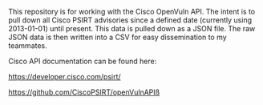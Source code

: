 This repository is for working with the Cisco OpenVuln API.  The intent is to pull down all Cisco PSIRT advisories since a defined date (currently using 2013-01-01) until present.  This data is pulled down as a JSON file.   The raw JSON data is then written into a CSV for easy dissemination to my teammates.

Cisco API documentation can be found here:

https://developer.cisco.com/psirt/

https://github.com/CiscoPSIRT/openVulnAPIß